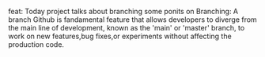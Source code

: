 feat: Today project talks about branching some ponits on Branching: A branch Github is fandamental feature that allows developers to diverge from the main line of development, known as the 'main' or 'master' branch, to work on new features,bug fixes,or experiments without affecting the production code.  